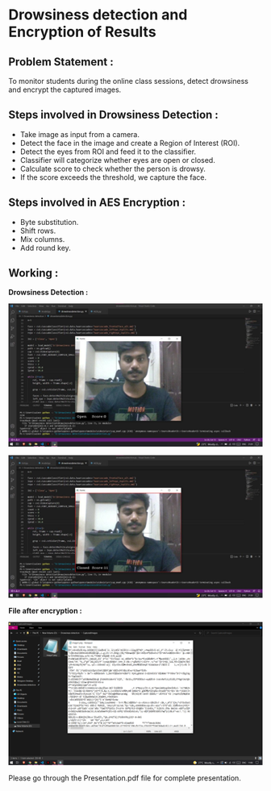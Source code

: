 # Drowsiness detection and Encryption of Results

## **Problem Statement :**

To monitor students during the online class sessions, detect drowsiness and encrypt the captured images.

## **Steps involved in Drowsiness Detection :**
  - Take image as input from a camera.
  - Detect the face in the image and create a Region of Interest (ROI).
  - Detect the eyes from ROI and feed it to the classifier.
  - Classifier will categorize whether eyes are open or closed.
  - Calculate score to check whether the person is drowsy.
  - If the score exceeds the threshold, we capture the face.
  
  
## **Steps involved in AES Encryption :**
  - Byte substitution.
  - Shift rows. 
  - Mix columns.
  - Add round key.

## **Working :**

**Drowsiness Detection :**


![](Images/Picture1.png)


![](Images/Picture2.png)


**File after encryption :**


![](Images/Picture3.png)



Please go through the Presentation.pdf file for complete presentation.
